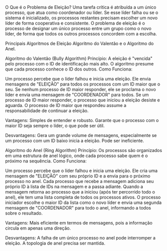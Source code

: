 O Que é o Problema de Eleição?
  Uma tarefa crítica é atribuída a um único processo, que atua como coordenador ou líder.
  Se esse líder falha ou se o sistema é inicializado, os processos restantes precisam escolher um novo líder de forma cooperativa e consistente.
  O problema de eleição é o processo de designar um único processo entre um grupo como o novo líder, de forma que todos os outros processos concordem com a escolha.

Principais Algoritmos de Eleição Algoritmo do Valentão e o Algoritmo do Anel.

Algoritmo do Valentão (Bully Algorithm) Princípio: A eleição é "vencida" pelo processo com o ID de identificação mais alto. O algoritmo presume que cada processo conhece o ID dos outros.
Como Funciona:

  Um processo percebe que o líder falhou e inicia uma eleição.
  Ele envia mensagens de "ELEIÇÃO" para todos os processos com um ID maior que o seu.
  Se nenhum processo de ID maior responder, ele se proclama o novo líder e envia uma mensagem de "COORDENADOR" para todos.
  Se um processo de ID maior responder, o processo que iniciou a eleição desiste e aguarda. O processo de ID maior que respondeu assume a responsabilidade de continuar a eleição.
  
Vantagens: Simples de entender e robusto. Garante que o processo com o maior ID seja sempre o líder, o que pode ser útil.

Desvantagens: Gera um grande volume de mensagens, especialmente se um processo com um ID baixo inicia a eleição. Pode ser ineficiente.

Algoritmo do Anel (Ring Algorithm) Princípio: Os processos são organizados em uma estrutura de anel lógico, onde cada processo sabe quem é o próximo na sequência.
Como Funciona:

  Um processo percebe que o líder falhou e inicia uma eleição.
  Ele cria uma mensagem de "ELEIÇÃO" com seu próprio ID e a envia para o próximo processo no anel.
  Cada processo que recebe a mensagem adiciona seu próprio ID à lista de IDs na mensagem e a passa adiante.
  Quando a mensagem retorna ao processo que a iniciou (após ter percorrido todo o anel), ele tem uma lista completa de todos os processos ativos.
  O processo iniciador escolhe o maior ID da lista como o novo líder e envia uma segunda mensagem de "COORDENADOR" para todo o anel, informando a todos sobre o resultado.
  
Vantagens: Mais eficiente em termos de mensagens, pois a informação circula em apenas uma direção.

Desvantagens: A falha de um único processo no anel pode interromper a eleição. A topologia de anel precisa ser mantida.

